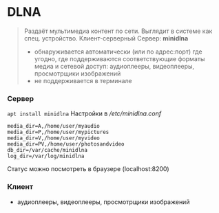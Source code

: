   

# DLNA

> Раздаёт мультимедиа контент по сети. Выглядит в системе как спец. устройство. Клиент-серверный
> Сервер: **minidlna**
> - обнаруживается автоматически (или по адрес:порт) где угодно, где поддерживаются соответствующие форматы медиа и сетевой доступ: аудиоплееры, видеоплееры, просмотрщики изображений
> - не поддерживается в терминале

### Сервер
`apt install minidlna`
Настройки в */etc/minidlna.conf*
```
media_dir=A,/home/user/myaudio
media_dir=P,/home/user/mypictures
media_dir=V,/home/user/myvideo
media_dir=PV,/home/user/photosandvideo
db_dir=/var/cache/minidlna
log_dir=/var/log/minidlna
```
Статус можно посмотреть в браузере (localhost:8200)

### Клиент
- аудиоплееры, видеоплееры, просмотрщики изображений
